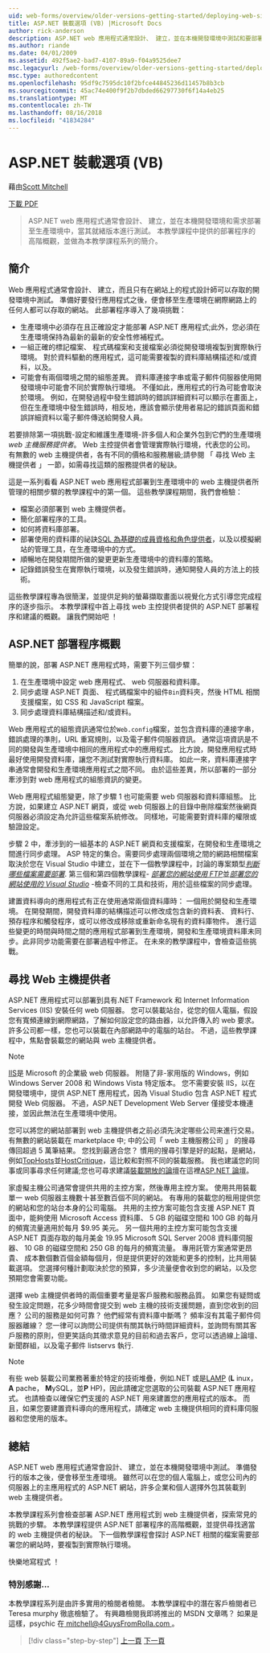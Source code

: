 ```yaml
---
uid: web-forms/overview/older-versions-getting-started/deploying-web-site-projects/asp-net-hosting-options-vb
title: ASP.NET 裝載選項 (VB) |Microsoft Docs
author: rick-anderson
description: ASP.NET web 應用程式通常設計、 建立，並在本機開發環境中測試和要部署到生產環境 o...
ms.author: riande
ms.date: 04/01/2009
ms.assetid: 492f5ae2-bad7-4107-89a9-f04a9525dee7
msc.legacyurl: /web-forms/overview/older-versions-getting-started/deploying-web-site-projects/asp-net-hosting-options-vb
msc.type: authoredcontent
ms.openlocfilehash: 95df9c7595dc10f2bfce44845236d11457b8b3cb
ms.sourcegitcommit: 45ac74e400f9f2b7dbded66297730f6f14a4eb25
ms.translationtype: MT
ms.contentlocale: zh-TW
ms.lasthandoff: 08/16/2018
ms.locfileid: "41834284"
---
```

<a name="aspnet-hosting-options-vb"></a>ASP.NET 裝載選項 (VB)
====================
藉由[Scott Mitchell](https://twitter.com/ScottOnWriting)

[下載 PDF](http://download.microsoft.com/download/E/8/9/E8920AE6-D441-41A7-8A77-9EF8FF970D8B/aspnet_tutorial01_Basics_vb.pdf)

> ASP.NET web 應用程式通常會設計、 建立，並在本機開發環境和需求部署至生產環境中，當其就緒版本進行測試。 本教學課程中提供的部署程序的高階概觀，並做為本教學課程系列的簡介。


## <a name="introduction"></a>簡介

Web 應用程式通常會設計、 建立，而且只有在網站上的程式設計師可以存取的開發環境中測試。 準備好要發行應用程式之後，便會移至生產環境在網際網路上的任何人都可以存取的網站。 此部署程序導入了幾項挑戰：

- 生產環境中必須存在且正確設定才能部署 ASP.NET 應用程式;此外，您必須在生產環境保持為最新的最新的安全性修補程式。
- 一組正確的標記檔案、 程式碼檔案和支援檔案必須從開發環境複製到實際執行環境。 對於資料驅動的應用程式，這可能需要複製的資料庫結構描述和/或資料，以及。
- 可能會有兩個環境之間的組態差異。 資料庫連接字串或電子郵件伺服器使用開發環境中可能會不同於實際執行環境。 不僅如此，應用程式的行為可能會取決於環境。 例如，在開發過程中發生錯誤時的錯誤詳細資料可以顯示在畫面上，但在生產環境中發生錯誤時，相反地，應該會顯示使用者易記的錯誤頁面和錯誤詳細資料以電子郵件傳送給開發人員。

若要排除第一項挑戰-設定和維護生產環境-許多個人和企業外包到它們的生產環境*web 主機服務提供者*。 Web 主控提供者會管理實際執行環境，代表您的公司。 有無數的 web 主機提供者，各有不同的價格和服務層級;請參閱 「 尋找 Web 主機提供者 」 一節，如需尋找這類的服務提供者的秘訣。

這是一系列看看 ASP.NET web 應用程式部署到生產環境中的 web 主機提供者所管理的相關步驟的教學課程中的第一個。 這些教學課程期間，我們會檢驗：

- 檔案必須部署到 web 主機提供者。
- 簡化部署程序的工具。
- 如何將資料庫部署。
- 部署使用的資料庫的祕訣[SQL 為基礎的成員資格和角色提供者](../../older-versions-security/membership/creating-the-membership-schema-in-sql-server-cs.md)，以及以模擬網站的管理工具，在生產環境中的方式。
- 順暢地在開發期間所做的變更更新生產環境中的資料庫的策略。
- 記錄錯誤發生在實際執行環境，以及發生錯誤時，通知開發人員的方法上的技術。

這些教學課程專為很簡潔，並提供足夠的螢幕擷取畫面以視覺化方式引導您完成程序的逐步指示。 本教學課程中首上尋找 web 主控提供者提供的 ASP.NET 部署程序和建議的概觀。 讓我們開始吧 ！

## <a name="an-overview-of-the-aspnet-deployment-process"></a>ASP.NET 部署程序概觀

簡單的說，部署 ASP.NET 應用程式時，需要下列三個步驟：

1. 在生產環境中設定 web 應用程式、 web 伺服器和資料庫。
2. 同步處理 ASP.NET 頁面、 程式碼檔案中的組件`Bin`資料夾，然後 HTML 相關支援檔案，如 CSS 和 JavaScript 檔案。
3. 同步處理資料庫結構描述和/或資料。

Web 應用程式的組態資訊通常位於`Web.config`檔案，並包含資料庫的連接字串，錯誤處理的準則，URL 重寫規則，以及電子郵件伺服器資訊。 通常這項資訊是不同的開發與生產環境中相同的應用程式中的應用程式。 比方說，開發應用程式時最好使用開發資料庫，讓您不測試對實際執行資料庫。 如此一來，資料庫連接字串通常會開發和生產環境應用程式之間不同。 由於這些差異，所以部署的一部分牽涉到對 web 應用程式的組態資訊的變更。

Web 應用程式組態變更，除了步驟 1 也可能需要 web 伺服器和資料庫組態。 比方說，如果建立 ASP.NET 網頁，或從 web 伺服器上的目錄中刪除檔案然後網頁伺服器必須設定為允許這些檔案系統修改。 同樣地，可能需要對資料庫的權限或驗證設定。


步驟 2 中，牽涉到的一組基本的 ASP.NET 網頁和支援檔案，在開發和生產環境之間進行同步處理。 ASP 特定的集合。需要同步處理兩個環境之間的網路相關檔案取決於您在 Visual Studio 中建立，並在下一個教學課程中，討論的專案類型<em>[判斷哪些檔案需要部署](determining-what-files-need-to-be-deployed-vb.md)</em>. 第三個和第四個教學課程- <em>[部署您的網站使用 FTP](deploying-your-site-using-an-ftp-client-vb.md)</em>並<em>[部署您的網站使用的 Visual Studio](deploying-your-site-using-visual-studio-vb.md)</em>  -檢查不同的工具和技術，用於這些檔案的同步處理。

建置資料導向的應用程式有正在使用通常兩個資料庫時： 一個用於開發和生產環境。 在開發期間，開發資料庫的結構描述可以修改成包含新的資料表、 資料行、 預存程序和觸發程序，或可以修改成移除或重新命名現有的資料庫物件。 進行這些變更的時間與時間之間的應用程式部署到生產環境，開發和生產環境資料庫未同步。此非同步功能需要在部署過程中修正。 在未來的教學課程中，會檢查這些挑戰。

## <a name="finding-a-web-host-provider"></a>尋找 Web 主機提供者

ASP.NET 應用程式可以部署到具有.NET Framework 和 Internet Information Services (IIS) 安裝任何 web 伺服器。 您可以裝載站台，從您的個人電腦，假設您有寬頻連線到網際網路，了解如何設定您的路由器，以允許傳入的 web 要求。 許多公司都一樣，您也可以裝載在內部網路中的電腦的站台。 不過，這些教學課程中，焦點會裝載您的網站與 web 主機提供者。

> [!NOTE]
> [IIS](https://www.iis.net/)是 Microsoft 的企業級 web 伺服器。 附隨了非-家用版的 Windows，例如 Windows Server 2008 和 Windows Vista 特定版本。 您不需要安裝 IIS，以在開發環境中，提供 ASP.NET 應用程式，因為 Visual Studio 包含 ASP.NET 程式開發 Web 伺服器。 不過，ASP.NET Development Web Server 僅接受本機連接，並因此無法在生產環境中使用。


您可以將您的網站部署到 web 主機提供者之前必須先決定哪些公司来進行交易。 有無數的網站裝載在 marketplace 中; 中的公司「 web 主機服務公司 」 的搜尋傳回超過 5 萬筆結果。 您找到最適合您？ 慣用的搜尋引擎是好的起點，是網站，例如[TopHosts](http://www.tophosts.com/)並[HostCritique](http://www.hostcritique.net/)，這比較和對照不同的裝載服務。 我也建議您的同事或同事尋求任何建議;您也可尋求建議[裝載開放的論壇](https://forums.asp.net/158.aspx)在這裡[ASP.NET 論壇](https://forums.asp.net/)。

家虛擬主機公司通常會提供共用的主控方案，然後專用主控方案。 使用共用裝載單一 web 伺服器主機數十甚至數百個不同的網站。 有專用的裝載您的租用提供您的網站和您的站台本身的公司電腦。 共用的主控方案可能包含支援 ASP.NET 頁面中，能夠使用 Microsoft Access 資料庫、 5 GB 的磁碟空間和 100 GB 的每月的頻寬流量適用於每月 $9.95 美元。 另一個共用的主控方案可能包含支援 ASP.NET 頁面存取的每月美金 19.95 Microsoft SQL Server 2008 資料庫伺服器、 10 GB 的磁碟空間和 250 GB 的每月的頻寬流量。 專用託管方案通常更昂貴、 成本數個數百個金額每個月，但是提供更好的效能和更多的控制，比共用裝載選項。 您選擇何種計劃取決於您的預算，多少流量便會收到您的網站，以及您預期您會需要功能。

選擇 web 主機提供者時的兩個重要考量是客戶服務和服務品質。 如果您有疑問或發生設定問題，花多少時間會提交到 web 主機的技術支援問題，直到您收到的回應？ 公司的服務是如何可靠？ 他們經常有資料庫中斷嗎？ 頻率沒有其電子郵件伺服器離線？ 您一律可以詢問公司提供有關其執行時間詳細資料，並詢問有關其客戶服務的原則，但更笑話向其徵求意見的目前和過去客戶，您可以透過線上論壇、 新聞群組，以及電子郵件 listservs 執行.

> [!NOTE]
> 有些 web 裝載公司業務著重於特定的技術堆疊，例如.NET 或是[LAMP](http://en.wikipedia.org/wiki/LAMP_stack) (**L** inux， **A** pache， **M**ySQL，並**P** HP)，因此請確定您選取的公司裝載 ASP.NET 應用程式。 也請檢查以確保它們支援的 ASP.NET 用來建置您的應用程式的版本。 而且，如果您要建置資料導向的應用程式，請確定 web 主機提供相同的資料庫伺服器和您使用的版本。


## <a name="summary"></a>總結

ASP.NET web 應用程式通常會設計、 建立，並在本機開發環境中測試。 準備發行的版本之後，便會移至生產環境。 雖然可以在您的個人電腦上，或您公司內的伺服器上的主應用程式的 ASP.NET 網站，許多企業和個人選擇外包其裝載到 web 主機提供者。

本教學課程系列會檢查部署 ASP.NET 應用程式到 web 主機提供者，探索常見的挑戰的步驟。 本教學課程提供 ASP.NET 部署程序的高階概觀，並提供尋找適當的 web 主機提供者的秘訣。 下一個教學課程會探討 ASP.NET 相關的檔案需要部署您的網站時，要複製到實際執行環境。

快樂地寫程式 ！

### <a name="special-thanks-to"></a>特別感謝...

本教學課程系列是由許多實用的檢閱者檢閱。 本教學課程中的潛在客戶檢閱者已 Teresa murphy 徹底檢驗了。 有興趣檢閱我即將推出的 MSDN 文章嗎？ 如果是這樣，psychic 在[ mitchell@4GuysFromRolla.com ](mailto:mitchell@4GuysFromRolla.com)。

> [!div class="step-by-step"]
> [上一頁](users-and-roles-on-the-production-website-cs.md)
> [下一頁](determining-what-files-need-to-be-deployed-vb.md)
